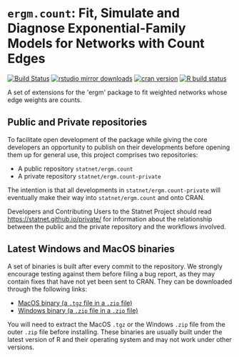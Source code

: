 # `ergm.count`: Fit, Simulate and Diagnose Exponential-Family Models for Networks with Count Edges

[![Build Status](https://travis-ci.org/statnet/ergm.count.svg?branch=master)](https://travis-ci.org/statnet/ergm.count)
[![rstudio mirror downloads](https://cranlogs.r-pkg.org/badges/ergm.count?color=2ED968)](https://cranlogs.r-pkg.org/)
[![cran version](https://www.r-pkg.org/badges/version/ergm.count)](https://cran.r-project.org/package=ergm.count)
[![R build status](https://github.com/statnet/ergm.count/workflows/R-CMD-check/badge.svg)](https://github.com/statnet/ergm.count/actions)

A set of extensions for the 'ergm' package to fit weighted networks whose edge weights are counts.

## Public and Private repositories

To facilitate open development of the package while giving the core developers an opportunity to publish on their developments before opening them up for general use, this project comprises two repositories:
* A public repository `statnet/ergm.count`
* A private repository `statnet/ergm.count-private`

The intention is that all developments in `statnet/ergm.count-private` will eventually make their way into `statnet/ergm.count` and onto CRAN.

Developers and Contributing Users to the Statnet Project should read https://statnet.github.io/private/ for information about the relationship between the public and the private repository and the workflows involved.

## Latest Windows and MacOS binaries

A set of binaries is built after every commit to the repository. We strongly encourage testing against them before filing a bug report, as they may contain fixes that have not yet been sent to CRAN. They can be downloaded through the following links:

* [MacOS binary (a `.tgz` file in a `.zip` file)](https://nightly.link/statnet/ergm.count/workflows/R-CMD-check.yaml/master/macOS-rrelease-binaries.zip)
* [Windows binary (a `.zip` file in a `.zip` file)](https://nightly.link/statnet/ergm.count/workflows/R-CMD-check.yaml/master/Windows-rrelease-binaries.zip)

You will need to extract the MacOS `.tgz` or the Windows `.zip` file from the outer `.zip` file before installing. These binaries are usually built under the latest version of R and their operating system and may not work under other versions.
